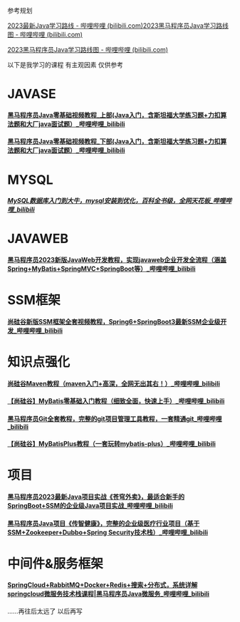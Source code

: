 参考规划

[2023最新Java学习路线 - 哔哩哔哩 (bilibili.com)](https://www.bilibili.com/read/cv5216534/?spm_id_from=444.41.0.0)[2023黑马程序员Java学习路线图 - 哔哩哔哩 (bilibili.com)](https://www.bilibili.com/read/cv9965357/?spm_id_from=444.41.0.0)

[2023黑马程序员Java学习路线图 - 哔哩哔哩 (bilibili.com)](https://www.bilibili.com/read/cv9965357/?spm_id_from=444.41.0.0)

以下是我学习的课程 有主观因素 仅供参考 

# JAVASE

#### [黑马程序员Java零基础视频教程_上部(Java入门，含斯坦福大学练习题+力扣算法题和大厂java面试题）_哔哩哔哩_bilibili](https://www.bilibili.com/video/BV17F411T7Ao/?spm_id_from=333.999.0.0&vd_source=938780de05fabf7530343a78fe6f5918)

#### **[黑马程序员Java零基础视频教程_下部(Java入门，含斯坦福大学练习题+力扣算法题和大厂java面试题）_哔哩哔哩_bilibili](https://www.bilibili.com/video/BV1yW4y1Y7Ms/?spm_id_from=333.788.recommend_more_video.1&vd_source=938780de05fabf7530343a78fe6f5918)**

# MYSQL

##### [MySQL数据库入门到大牛，mysql安装到优化，百科全书级，全网天花板_哔哩哔哩_bilibili](https://www.bilibili.com/video/BV1iq4y1u7vj/?spm_id_from=333.999.0.0&vd_source=938780de05fabf7530343a78fe6f5918)

# JAVAWEB

#### [黑马程序员2023新版JavaWeb开发教程，实现javaweb企业开发全流程（涵盖Spring+MyBatis+SpringMVC+SpringBoot等）_哔哩哔哩_bilibili](https://www.bilibili.com/video/BV1m84y1w7Tb/?vd_source=938780de05fabf7530343a78fe6f5918)

# SSM框架

#### [尚硅谷新版SSM框架全套视频教程，Spring6+SpringBoot3最新SSM企业级开发_哔哩哔哩_bilibili](https://www.bilibili.com/video/BV1AP411s7D7/?vd_source=938780de05fabf7530343a78fe6f5918)

# 知识点强化

#### [尚硅谷Maven教程（maven入门+高深，全网无出其右！）_哔哩哔哩_bilibili](https://www.bilibili.com/video/BV12q4y147e4/)

#### [【尚硅谷】MyBatis零基础入门教程（细致全面，快速上手）_哔哩哔哩_bilibili](https://www.bilibili.com/video/BV1VP4y1c7j7/?vd_source=938780de05fabf7530343a78fe6f5918)

#### [黑马程序员Git全套教程，完整的git项目管理工具教程，一套精通git_哔哩哔哩_bilibili](https://www.bilibili.com/video/BV1MU4y1Y7h5/?vd_source=938780de05fabf7530343a78fe6f5918)

#### [【尚硅谷】MyBatisPlus教程（一套玩转mybatis-plus）_哔哩哔哩_bilibili](https://www.bilibili.com/video/BV12R4y157Be/?vd_source=938780de05fabf7530343a78fe6f5918)

# 项目

#### [黑马程序员2023最新Java项目实战《苍穹外卖》，最适合新手的SpringBoot+SSM的企业级Java项目实战_哔哩哔哩_bilibili](https://www.bilibili.com/video/BV1TP411v7v6/?vd_source=938780de05fabf7530343a78fe6f5918)

#### [黑马程序员Java项目《传智健康》，完整的企业级医疗行业项目（基于SSM+Zookeeper+Dubbo+Spring Security技术栈）_哔哩哔哩_bilibili](https://www.bilibili.com/video/BV1Bo4y117zV/?vd_source=938780de05fabf7530343a78fe6f5918)

# 中间件&服务框架

#### [SpringCloud+RabbitMQ+Docker+Redis+搜索+分布式，系统详解springcloud微服务技术栈课程|黑马程序员Java微服务_哔哩哔哩_bilibili](https://www.bilibili.com/video/BV1LQ4y127n4/?vd_source=938780de05fabf7530343a78fe6f5918)





......再往后太远了 以后再写
